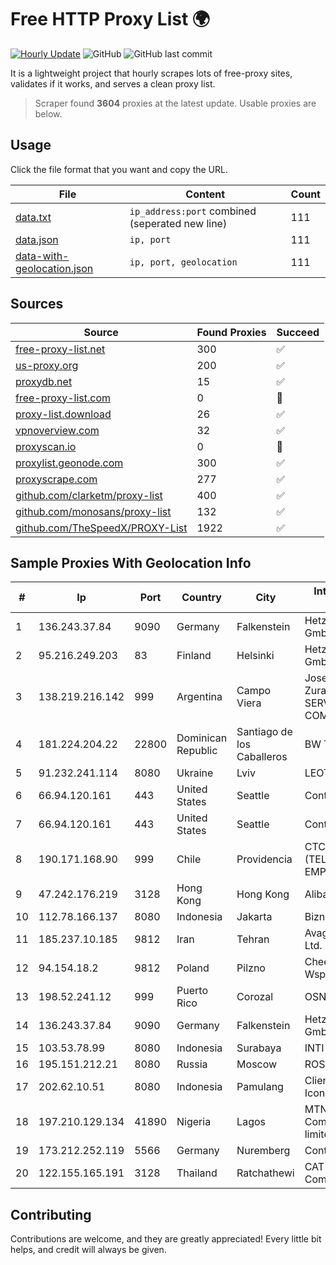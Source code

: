 
# Free HTTP Proxy List 🌍

[![Hourly Update](https://github.com/mertguvencli/http-proxy-list/actions/workflows/main.yml/badge.svg?branch=main)](https://github.com/mertguvencli/http-proxy-list/actions/workflows/main.yml)
![GitHub](https://img.shields.io/github/license/mertguvencli/http-proxy-list)
![GitHub last commit](https://img.shields.io/github/last-commit/mertguvencli/http-proxy-list)

It is a lightweight project that hourly scrapes lots of free-proxy sites, validates if it works, and serves a clean proxy list.


> Scraper found **3604** proxies at the latest update. Usable proxies are below.

## Usage

Click the file format that you want and copy the URL.


|File|Content|Count|
|----|-------|-----|
|[data.txt](https://raw.githubusercontent.com/mertguvencli/http-proxy-list/main/proxy-list/data.txt)|`ip_address:port` combined (seperated new line)|111|
|[data.json](https://raw.githubusercontent.com/mertguvencli/http-proxy-list/main/proxy-list/data.json)|`ip, port`|111|
|[data-with-geolocation.json](https://raw.githubusercontent.com/mertguvencli/http-proxy-list/main/proxy-list/data-with-geolocation.json)|`ip, port, geolocation`|111|

## Sources

|Source|Found Proxies|Succeed|
|------|-------------|-------|
|[free-proxy-list.net](https://free-proxy-list.net)|300|✅|
|[us-proxy.org](https://www.us-proxy.org)|200|✅|
|[proxydb.net](http://proxydb.net)|15|✅|
|[free-proxy-list.com](https://free-proxy-list.com/?page=&port=&type%5B%5D=http&type%5B%5D=https&up_time=0&search=Search)|0|🚫|
|[proxy-list.download](https://www.proxy-list.download/HTTP)|26|✅|
|[vpnoverview.com](https://vpnoverview.com/privacy/anonymous-browsing/free-proxy-servers)|32|✅|
|[proxyscan.io](https://www.proxyscan.io)|0|🚫|
|[proxylist.geonode.com](https://proxylist.geonode.com/api/proxy-list?limit=300&page=1&sort_by=lastChecked&sort_type=desc&protocols=http,https)|300|✅|
|[proxyscrape.com](https://api.proxyscrape.com/v2/?request=displayproxies&protocol=http&timeout=10000&country=all&ssl=all&anonymity=all)|277|✅|
|[github.com/clarketm/proxy-list](https://raw.githubusercontent.com/clarketm/proxy-list/master/proxy-list-raw.txt)|400|✅|
|[github.com/monosans/proxy-list](https://raw.githubusercontent.com/monosans/proxy-list/main/proxies/http.txt)|132|✅|
|[github.com/TheSpeedX/PROXY-List](https://raw.githubusercontent.com/TheSpeedX/PROXY-List/master/http.txt)|1922|✅|


## Sample Proxies With Geolocation Info

|#|Ip|Port|Country|City|Internet Service Provider|
|-|--|----|-------|----|-------------------------|
|1|136.243.37.84|9090|Germany|Falkenstein|Hetzner Online GmbH|
|2|95.216.249.203|83|Finland|Helsinki|Hetzner Online GmbH|
|3|138.219.216.142|999|Argentina|Campo Viera|Jose Luis Zurakouski (MIX SERVICIOS & COMUNICACIONES)|
|4|181.224.204.22|22800|Dominican Republic|Santiago de los Caballeros|BW TELECOM|
|5|91.232.241.114|8080|Ukraine|Lviv|LEOTEL Ltd.|
|6|66.94.120.161|443|United States|Seattle|Contabo Inc.|
|7|66.94.120.161|443|United States|Seattle|Contabo Inc.|
|8|190.171.168.90|999|Chile|Providencia|CTC. CORP S.A. (TELEFONICA EMPRESAS)|
|9|47.242.176.219|3128|Hong Kong|Hong Kong|Alibaba.com LLC|
|10|112.78.166.137|8080|Indonesia|Jakarta|Biznet Networks|
|11|185.237.10.185|9812|Iran|Tehran|Avagostar Sarv Co. Ltd.|
|12|94.154.18.2|9812|Poland|Pilzno|Cheeloo J. Turczyn i Wspolnicy Sp. J.|
|13|198.52.241.12|999|Puerto Rico|Corozal|OSNET Wireless|
|14|136.243.37.84|9090|Germany|Falkenstein|Hetzner Online GmbH|
|15|103.53.78.99|8080|Indonesia|Surabaya|INTI|
|16|195.151.212.21|8080|Russia|Moscow|ROSPRINT|
|17|202.62.10.51|8080|Indonesia|Pamulang|Client Jakarta Iconpln|
|18|197.210.129.134|41890|Nigeria|Lagos|MTN NIGERIA Communication limited|
|19|173.212.252.119|5566|Germany|Nuremberg|Contabo GmbH|
|20|122.155.165.191|3128|Thailand|Ratchathewi|CAT Telecom Public Company Limited|



## Contributing

Contributions are welcome, and they are greatly appreciated! Every
little bit helps, and credit will always be given.

